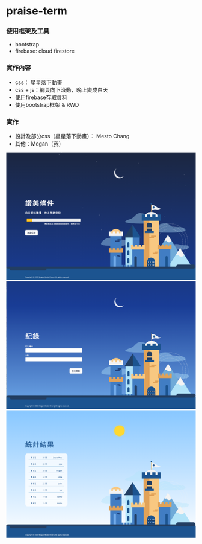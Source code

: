 # praise-term

### 使用框架及工具
- bootstrap
- firebase: cloud firestore

### 實作內容
- css： 星星落下動畫
- css + js：網頁向下滾動，晚上變成白天
- 使用firebase存取資料
- 使用bootstrap框架 & RWD

### 實作
- 設計及部分css（星星落下動畫）： Mesto Chang
- 其他：Megan（我）

<img src="images/index1.png" alt="index1">
<img src="images/index2.png" alt="index2">
<img src="images/index3.png" alt="index3">
